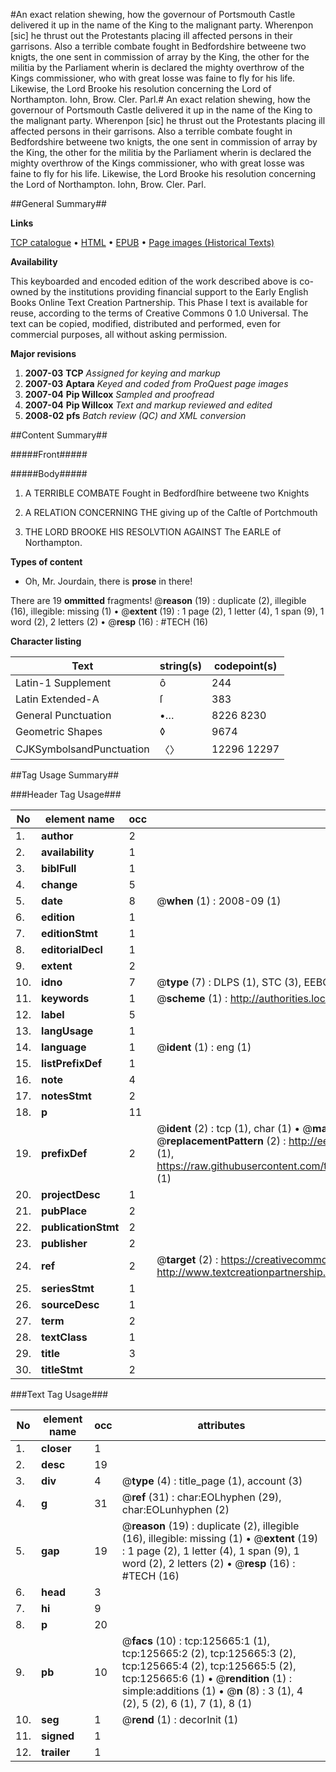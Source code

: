#An exact relation shewing, how the governour of Portsmouth Castle delivered it up in the name of the King to the malignant party. Wherenpon [sic] he thrust out the Protestants placing ill affected persons in their garrisons. Also a terrible combate fought in Bedfordshire betweene two knigts, the one sent in commission of array by the King, the other for the militia by the Parliament wherin is declared the mighty overthrow of the Kings commissioner, who with great losse was faine to fly for his life. Likewise, the Lord Brooke his resolution concerning the Lord of Northampton. Iohn, Brow. Cler. Parl.#
An exact relation shewing, how the governour of Portsmouth Castle delivered it up in the name of the King to the malignant party. Wherenpon [sic] he thrust out the Protestants placing ill affected persons in their garrisons. Also a terrible combate fought in Bedfordshire betweene two knigts, the one sent in commission of array by the King, the other for the militia by the Parliament wherin is declared the mighty overthrow of the Kings commissioner, who with great losse was faine to fly for his life. Likewise, the Lord Brooke his resolution concerning the Lord of Northampton. Iohn, Brow. Cler. Parl.

##General Summary##

**Links**

[TCP catalogue](http://www.ota.ox.ac.uk/tcp/)  • 
[HTML](http://tei.it.ox.ac.uk/tcp/Texts-HTML/free/A84/A84221.html)  • 
[EPUB](http://tei.it.ox.ac.uk/tcp/Texts-EPUB/free/A84/A84221.epub) • 
[Page images (Historical Texts)](https://data.historicaltexts.jisc.ac.uk/view?pubId=eebo-99873203e&pageId=eebo-99873203e-125665-1)

**Availability**

This keyboarded and encoded edition of the
	       work described above is co-owned by the institutions
	       providing financial support to the Early English Books
	       Online Text Creation Partnership. This Phase I text is
	       available for reuse, according to the terms of Creative
	       Commons 0 1.0 Universal. The text can be copied,
	       modified, distributed and performed, even for
	       commercial purposes, all without asking permission.

**Major revisions**

1. __2007-03__ __TCP__ *Assigned for keying and markup*
1. __2007-03__ __Aptara__ *Keyed and coded from ProQuest page images*
1. __2007-04__ __Pip Willcox__ *Sampled and proofread*
1. __2007-04__ __Pip Willcox__ *Text and markup reviewed and edited*
1. __2008-02__ __pfs__ *Batch review (QC) and XML conversion*

##Content Summary##

#####Front#####

#####Body#####

1. A TERRIBLE
COMBATE
Fought in Bedfordſhire betweene
two Knights

1. A RELATION CONCERNING THE
giving up of the Caſtle of
Portchmouth

1. THE LORD BROOKE HIS
RESOLVTION
AGAINST
The EARLE of
Northampton.

**Types of content**

  * Oh, Mr. Jourdain, there is **prose** in there!

There are 19 **ommitted** fragments! 
 @__reason__ (19) : duplicate (2), illegible (16), illegible: missing (1)  •  @__extent__ (19) : 1 page (2), 1 letter (4), 1 span (9), 1 word (2), 2 letters (2)  •  @__resp__ (16) : #TECH (16)

**Character listing**


|Text|string(s)|codepoint(s)|
|---|---|---|
|Latin-1 Supplement|ô|244|
|Latin Extended-A|ſ|383|
|General Punctuation|•…|8226 8230|
|Geometric Shapes|◊|9674|
|CJKSymbolsandPunctuation|〈〉|12296 12297|

##Tag Usage Summary##

###Header Tag Usage###

|No|element name|occ|attributes|
|---|---|---|---|
|1.|__author__|2||
|2.|__availability__|1||
|3.|__biblFull__|1||
|4.|__change__|5||
|5.|__date__|8| @__when__ (1) : 2008-09 (1)|
|6.|__edition__|1||
|7.|__editionStmt__|1||
|8.|__editorialDecl__|1||
|9.|__extent__|2||
|10.|__idno__|7| @__type__ (7) : DLPS (1), STC (3), EEBO-CITATION (1), PROQUEST (1), VID (1)|
|11.|__keywords__|1| @__scheme__ (1) : http://authorities.loc.gov/ (1)|
|12.|__label__|5||
|13.|__langUsage__|1||
|14.|__language__|1| @__ident__ (1) : eng (1)|
|15.|__listPrefixDef__|1||
|16.|__note__|4||
|17.|__notesStmt__|2||
|18.|__p__|11||
|19.|__prefixDef__|2| @__ident__ (2) : tcp (1), char (1)  •  @__matchPattern__ (2) : ([0-9\-]+):([0-9IVX]+) (1), (.+) (1)  •  @__replacementPattern__ (2) : http://eebo.chadwyck.com/downloadtiff?vid=$1&page=$2 (1), https://raw.githubusercontent.com/textcreationpartnership/Texts/master/tcpchars.xml#$1 (1)|
|20.|__projectDesc__|1||
|21.|__pubPlace__|2||
|22.|__publicationStmt__|2||
|23.|__publisher__|2||
|24.|__ref__|2| @__target__ (2) : https://creativecommons.org/publicdomain/zero/1.0/ (1), http://www.textcreationpartnership.org/docs/. (1)|
|25.|__seriesStmt__|1||
|26.|__sourceDesc__|1||
|27.|__term__|2||
|28.|__textClass__|1||
|29.|__title__|3||
|30.|__titleStmt__|2||


###Text Tag Usage###

|No|element name|occ|attributes|
|---|---|---|---|
|1.|__closer__|1||
|2.|__desc__|19||
|3.|__div__|4| @__type__ (4) : title_page (1), account (3)|
|4.|__g__|31| @__ref__ (31) : char:EOLhyphen (29), char:EOLunhyphen (2)|
|5.|__gap__|19| @__reason__ (19) : duplicate (2), illegible (16), illegible: missing (1)  •  @__extent__ (19) : 1 page (2), 1 letter (4), 1 span (9), 1 word (2), 2 letters (2)  •  @__resp__ (16) : #TECH (16)|
|6.|__head__|3||
|7.|__hi__|9||
|8.|__p__|20||
|9.|__pb__|10| @__facs__ (10) : tcp:125665:1 (1), tcp:125665:2 (2), tcp:125665:3 (2), tcp:125665:4 (2), tcp:125665:5 (2), tcp:125665:6 (1)  •  @__rendition__ (1) : simple:additions (1)  •  @__n__ (8) : 3 (1), 4 (2), 5 (2), 6 (1), 7 (1), 8 (1)|
|10.|__seg__|1| @__rend__ (1) : decorInit (1)|
|11.|__signed__|1||
|12.|__trailer__|1||
